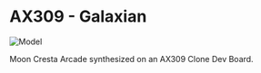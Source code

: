 # AX309 - Galaxian

![Model](AX309_MoonCresta.jpg)

Moon Cresta Arcade synthesized on an AX309 Clone Dev Board.
